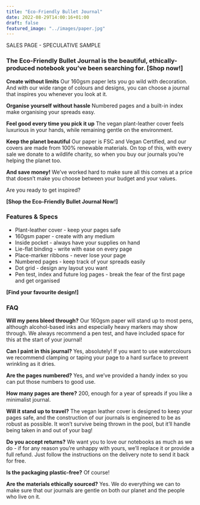 ```yaml
---
title: "Eco-Friendly Bullet Journal"
date: 2022-08-29T14:00:16+01:00
draft: false
featured_image: "../images/paper.jpg"
---
```

SALES PAGE - SPECULATIVE SAMPLE

### The Eco-Friendly Bullet Journal is the beautiful, ethically-produced notebook you’ve been searching for. [Shop now!]

**Create without limits** 
Our 160gsm paper lets you go wild with decoration. And with our wide range of colours and designs, you can choose a journal that inspires you whenever you look at it.

**Organise yourself without hassle**
Numbered pages and a built-in index make organising your spreads easy. 

**Feel good every time you pick it up**
The vegan plant-leather cover feels luxurious in your hands, while remaining gentle on the environment. 

**Keep the planet beautiful**
Our paper is FSC and Vegan Certified, and our covers are made from 100% renewable materials. On top of this, with every sale we donate to a wildlife charity, so when you buy our journals you’re helping the planet too.

**And save money!**
We’ve worked hard to make sure all this comes at a price that doesn’t make you choose between your budget and your values. 

Are you ready to get inspired?

**[Shop the Eco-Friendly Bullet Journal Now!]**

### Features & Specs

- Plant-leather cover - keep your pages safe
- 160gsm paper - create with any medium
- Inside pocket - always have your supplies on hand
- Lie-flat binding - write with ease on every page
- Place-marker ribbons - never lose your page
- Numbered pages - keep track of your spreads easily
- Dot grid - design any layout you want
- Pen test, index and future log pages - break the fear of the first page and get organised

**[Find your favourite design!]**

### FAQ

**Will my pens bleed through?**
Our 160gsm paper will stand up to most pens, although alcohol-based inks and especially heavy markers may show through. We always recommend a pen test, and have included space for this at the start of your journal!

**Can I paint in this journal?**
Yes, absolutely! If you want to use watercolours we recommend clamping or taping your page to a hard surface to prevent wrinkling as it dries.

**Are the pages numbered?**
Yes, and we’ve provided a handy index so you can put those numbers to good use.

**How many pages are there?**
200, enough for a year of spreads if you like a minimalist journal.

**Will it stand up to travel?**
The vegan leather cover is designed to keep your pages safe, and the construction of our journals is engineered to be as robust as possible. It won’t survive being thrown in the pool, but it’ll handle being taken in and out of your bag!

**Do you accept returns?**
We want you to love our notebooks as much as we do - if for any reason you’re unhappy with yours, we’ll replace it or provide a full refund. Just follow the instructions on the delivery note to send it back for free.

**Is the packaging plastic-free?**
Of course!

**Are the materials ethically sourced?**
Yes. We do everything we can to make sure that our journals are gentle on both our planet and the people who live on it.